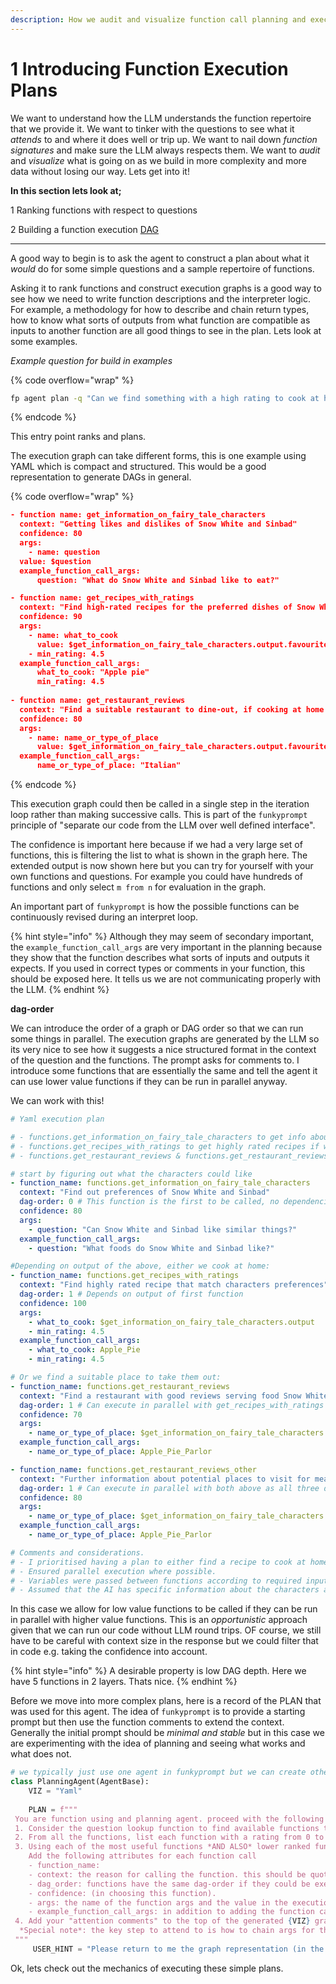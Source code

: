 ```yaml
---
description: How we audit and visualize function call planning and execution
---
```


# 1 Introducing Function Execution Plans

We want to understand how the LLM understands the function repertoire that we provide it. We want to tinker with the questions to see what it _attends_ to and where it does well or trip up. We want to nail down _function signatures_ and make sure the LLM always respects them. We want to _audit_ and _visualize_ what is going on as we build in more complexity and more data without losing our way. Lets get into it!

**In this section lets look at;**

1 Ranking functions with respect to questions

2 Building a function execution [DAG](https://en.wikipedia.org/wiki/Directed\_acyclic\_graph)&#x20;

***

A good way to begin is to ask the agent to construct a plan about what it _would_ do for some simple questions and a sample repertoire of functions.&#x20;

Asking it to rank functions and construct execution graphs is a good way to see how we need to write function descriptions and the interpreter logic. For example, a methodology for how to describe and chain return types, how to know what sorts of outputs from what function are compatible as inputs to another function are all good things to see in the plan. Lets look at some examples.

_Example question for build in examples_

{% code overflow="wrap" %}
```bash
fp agent plan -q "Can we find something with a high rating to cook at home that our guests Snow White and Sinbad would like and if not, where would we take them to dine out?"
```
{% endcode %}

This entry point ranks and plans.

The execution graph can take different forms, this is one example using YAML which is compact and structured. This would be a good representation to generate DAGs in general.

{% code overflow="wrap" %}
```json
- function name: get_information_on_fairy_tale_characters
  context: "Getting likes and dislikes of Snow White and Sinbad"
  confidence: 80
  args: 
    - name: question
  value: $question
  example_function_call_args:
      question: "What do Snow White and Sinbad like to eat?"

- function name: get_recipes_with_ratings
  context: "Find high-rated recipes for the preferred dishes of Snow White and Sinbad"
  confidence: 90
  args: 
    - name: what_to_cook
      value: $get_information_on_fairy_tale_characters.output.favourite_food
    - min_rating: 4.5
  example_function_call_args:
      what_to_cook: "Apple pie"
      min_rating: 4.5
      
- function name: get_restaurant_reviews
  context: "Find a suitable restaurant to dine-out, if cooking at home wasn't an option"
  confidence: 80
  args: 
    - name: name_or_type_of_place
      value: $get_information_on_fairy_tale_characters.output.favourite_cuisine
  example_function_call_args: 
      name_or_type_of_place: "Italian"
```
{% endcode %}

This execution graph could then be called in a single step in the iteration loop rather than making successive calls. This is part of the `funkyprompt` principle of "separate our code from the LLM over well defined interface".&#x20;

The confidence is important here because if we had  a very large set of functions, this is filtering the list to what is shown in the graph here. The extended output is now shown here but you can try for yourself with your own functions and questions. For example you could have hundreds of functions and only select `m from n` for evaluation in the graph.&#x20;

An important part of `funkyprompt` is how the possible functions can be continuously revised during an interpret loop.

{% hint style="info" %}
Although they may seem of secondary important, the `example_function_call_args` are very important in the planning because they show that the function describes what sorts of inputs and outputs it expects. If you used in correct types or comments in your function, this should be exposed here. It tells us we are not communicating properly with the LLM.
{% endhint %}

**dag-order**

We can introduce the order of a graph or DAG order so that we can run some things in parallel. The execution graphs are generated by the LLM so its very nice to see how it suggests a nice structured format in the context of the question and the functions. The prompt asks for comments to. I introduce some functions that are essentially the same and tell the agent it can use lower value functions if they can be run in parallel anyway.

We can work with this!

```yaml
# Yaml execution plan

# - functions.get_information_on_fairy_tale_characters to get info about characters.
# - functions.get_recipes_with_ratings to get highly rated recipes if we can cook something they would like.
# - functions.get_restaurant_reviews & functions.get_restaurant_reviews_other for in case we need to take them out instead.

# start by figuring out what the characters could like
- function_name: functions.get_information_on_fairy_tale_characters
  context: "Find out preferences of Snow White and Sinbad"
  dag-order: 0 # This function is the first to be called, no dependencies.
  confidence: 80
  args: 
    - question: "Can Snow White and Sinbad like similar things?"
  example_function_call_args: 
    - question: "What foods do Snow White and Sinbad like?"

#Depending on output of the above, either we cook at home:
- function_name: functions.get_recipes_with_ratings
  context: "Find highly rated recipe that match characters preferences"
  dag-order: 1 # Depends on output of first function
  confidence: 100
  args: 
    - what_to_cook: $get_information_on_fairy_tale_characters.output
    - min_rating: 4.5
  example_function_call_args: 
    - what_to_cook: Apple_Pie
    - min_rating: 4.5

# Or we find a suitable place to take them out:
- function_name: functions.get_restaurant_reviews
  context: "Find a restaurant with good reviews serving food Snow White and Sinbad would like"
  dag-order: 1 # Can execute in parallel with get_recipes_with_ratings as both depend on first function output
  confidence: 70
  args: 
    - name_or_type_of_place: $get_information_on_fairy_tale_characters.output
  example_function_call_args: 
    - name_or_type_of_place: Apple_Pie_Parlor

- function_name: functions.get_restaurant_reviews_other
  context: "Further information about potential places to visit for meal"
  dag-order: 1 # Can execute in parallel with both above as all three depend on first function output
  confidence: 80
  args: 
    - name_or_type_of_place: $get_information_on_fairy_tale_characters.output
  example_function_call_args: 
    - name_or_type_of_place: Apple_Pie_Parlor

# Comments and considerations.
# - I prioritised having a plan to either find a recipe to cook at home, or places to eat out. Cook at home scenario depends on whether we can find a suitable highly rated recipe.
# - Ensured parallel execution where possible.
# - Variables were passed between functions according to required inputs and outputs. I kept inputs to be the outputs of previous function.
# - Assumed that the AI has specific information about the characters and their likings.
```

In this case we allow for low value functions to be called if they can be run in parallel with higher value functions. This is an _opportunistic_ approach given that we can run our code without LLM round trips. OF course, we still have to be careful with context size in the response but we could filter that in code e.g. taking the confidence into account.&#x20;

{% hint style="info" %}
A desirable property is low DAG depth. Here we have 5 functions in 2 layers. Thats nice.
{% endhint %}

Before we move into more complex plans, here is a record of the PLAN that was used for this agent. The idea of `funkyprompt` is to provide a starting prompt but then use the function comments to extend the context. Generally the initial prompt should be _minimal and stable_ but in this case we are experimenting with the idea of planning and seeing what works and what does not.&#x20;

```python
# we typically just use one agent in funkyprompt but we can create other classes with alternate plans
class PlanningAgent(AgentBase):
    VIZ = "Yaml"
 
    PLAN = f""" 
 You are function using and planning agent. proceed with the following steps:"
 1. Consider the question lookup function to find available functions that might help.
 2. From all the functions, list each function with a rating from 0 to 100 with brief explanation for your rating. (You should favour functions that provide general output values over specific output values for the same entity).
 3. Using each of the most useful functions *AND ALSO* lower ranked functions IF AND ONLY IF they could be run in parallel, construct a single (commented) {VIZ} graph representation over all paths as a nested chain of *individual* functions you would call passing arguments between functions. 
    Add the following attributes for each function call
    - function_name:
    - context: the reason for calling the function. this should be quoted string literal value.
    - dag_order: functions have the same dag-order if they could be executed in parallel otherwise they have a higher g-order. Please add a code comment above this attribute to explain the order and dependencies.
    - confidence: (in choosing this function).
    - args: the name of the function args and the value in the execution graph. for example an arg value in a graph could be a literal or a graph variable $name_of_function.output  
    - example_function_call_args: in addition to adding the function call args, provide *literal* example mapping for each arg. these literal examples should help you think about the variables you are passing around and if the inputs should be long-form text or structured primitives or object types 
 4. Add your "attention comments" to the top of the generated {VIZ} graph output listing the things you attended to as bullet points.
  *Special note*: the key step to attend to is how to chain args for the right functions together in step 3 - You must think about what types of inputs and outputs you are dealing with and use variables correctly as you pass variables from earlier steps to later steps. 
 """
     USER_HINT = "Please return to me the graph representation (in the correct format) about the plan with respect to the question asked. "
```

Ok, lets check out the mechanics of executing these simple plans.
